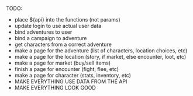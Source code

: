 TODO:
- place ${api} into the functions (not params)
- update login to use actual user data
- bind adventures to user
- bind a campaign to adventure
- get characters from a correct adventure
- make a page for the adventure (list of characters, location choices, etc)
- make a page for the location (story, if market, else encounter, loot, etc)
- make a page for market (buy/sell items)
- finish a page for encounter (fight, flee, etc)
- make a page for character (stats, inventory, etc)
- MAKE EVERYTHING USE DATA FROM THE API
- MAKE EVERYTHING LOOK GOOD
